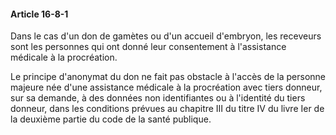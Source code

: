 #### Article 16-8-1

Dans le cas d'un don de gamètes ou d'un accueil d'embryon, les receveurs sont les personnes qui ont donné leur consentement à l'assistance médicale à la procréation.

Le principe d'anonymat du don ne fait pas obstacle à l'accès de la personne majeure née d'une assistance médicale à la procréation avec tiers donneur, sur sa demande, à des données non identifiantes ou à l'identité du tiers donneur, dans les conditions prévues au chapitre III du titre IV du livre Ier de la deuxième partie du code de la santé publique.

